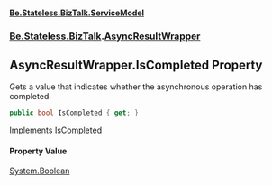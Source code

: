 #### [Be.Stateless.BizTalk.ServiceModel](README.md 'README')
### [Be.Stateless.BizTalk](Be.Stateless.BizTalk.md 'Be.Stateless.BizTalk').[AsyncResultWrapper](AsyncResultWrapper.md 'Be.Stateless.BizTalk.AsyncResultWrapper')

## AsyncResultWrapper.IsCompleted Property

Gets a value that indicates whether the asynchronous operation has completed.

```csharp
public bool IsCompleted { get; }
```

Implements [IsCompleted](https://docs.microsoft.com/en-us/dotnet/api/System.IAsyncResult.IsCompleted 'System.IAsyncResult.IsCompleted')

#### Property Value
[System.Boolean](https://docs.microsoft.com/en-us/dotnet/api/System.Boolean 'System.Boolean')